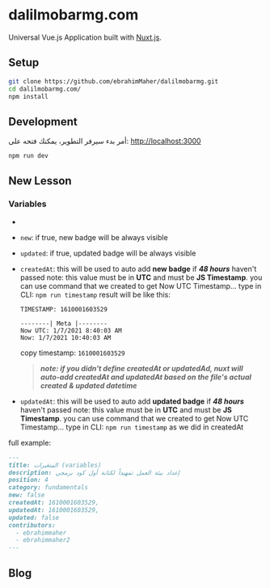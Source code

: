 # dalilmobarmg.com

Universal Vue.js Application built with [Nuxt.js](https://github.com/nuxt/nuxt.js).

## Setup

```bash
git clone https://github.com/ebrahimMaher/dalilmobarmg.git
cd dalilmobarmg.com/
npm install
```

## Development

أمر بدء سيرفر التطوير، يمكنك فتحه على: [http://localhost:3000](http://localhost:3000)

```bash
npm run dev
```

## New Lesson
### Variables
- 
- `new`: if true, new badge will be always visible
- `updated`: if true, updated badge will be always visible
- `createdAt`: 
  this will be used to auto add **new badge** if ***48 hours*** haven't passed
  note: this value must be in **UTC** and must be **JS Timestamp**.
  you can use command that we created to get Now UTC Timestamp... type in CLI: `npm run timestamp`
  result will be like this:

  ```
  TIMESTAMP: 1610001603529

  --------| Meta |--------
  Now UTC: 1/7/2021 8:40:03 AM
  Now: 1/7/2021 10:40:03 AM
  ```
  copy timestamp: `1610001603529`

  > ***note: if you didn't define createdAt or updatedAd, nuxt will auto-add createdAt and updatedAt based on the file's actual created & updated datetime***

- `updatedAt`: 
  this will be used to auto add **updated badge** if ***48 hours*** haven't passed
  note: this value must be in **UTC** and must be **JS Timestamp**.
  you can use command that we created to get Now UTC Timestamp... type in CLI: `npm run timestamp` as we did in createdAt

full example:
```md
---
title: المتغيرات (variables)
description: إعداد بيئة العمل تمهيداً لكتابة أول كود برمجي
position: 4
category: fundamentals
new: false
createdAt: 1610001603529,
updatedAt: 1610001603529,
updated: false
contributors:
  - ebrahimmaher
  - ebrahimmaher2  
---

```

## Blog


